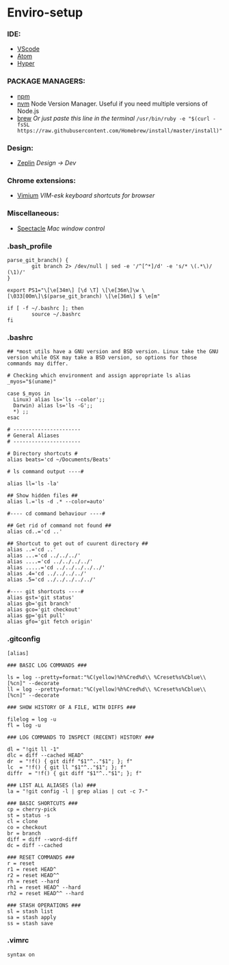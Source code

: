 Enviro-setup
============

### IDE:
- [VScode](https://code.visualstudio.com/download)
- [Atom](https://atom.io/)
- [Hyper](https://hyper.is/)

### PACKAGE MANAGERS:
- [npm](https://www.npmjs.com/get-npm)
- [nvm](https://github.com/creationix/nvm) Node Version Manager. Useful if you need multiple versions of Node.js
- [brew](https://brew.sh/)
  *Or just paste this line in the terminal*
  `/usr/bin/ruby -e "$(curl -fsSL https://raw.githubusercontent.com/Homebrew/install/master/install)"`

### Design:
- [Zeplin](https://zeplin.io/) *Design -> Dev*

### Chrome extensions:
- [Vimium](https://chrome.google.com/webstore/search/vimium?hl=en) *VIM-esk keyboard shortcuts for browser*

### Miscellaneous:
- [Spectacle](http://www.spectacleapp.com) *Mac window control*

### .bash_profile
```
parse_git_branch() {
        git branch 2> /dev/null | sed -e '/^[^*]/d' -e 's/* \(.*\)/ (\1)/'
}

export PS1="\[\e[34m\] [\d \T] \[\e[36m\]\w \[\033[00m\]\$(parse_git_branch) \[\e[36m\] $ \e[m"

if [ -f ~/.bashrc ]; then
        source ~/.bashrc
fi
```

### .bashrc
```
## *most utils have a GNU version and BSD version. Linux take the GNU version while OSX may take a BSD version, so options for those commands may differ.

# Checking which environment and assign appropriate ls alias
_myos="$(uname)"

case $_myos in
  Linux) alias ls='ls --color';;
  Darwin) alias ls='ls -G';;
  *) ;;
esac

# ----------------------
# General Aliases
# ----------------------

# Directory shortcuts #
alias beats='cd ~/Documents/Beats'

# ls command output ----#

alias ll='ls -la'

## Show hidden files ##
alias l.='ls -d .* --color=auto'

#---- cd command behaviour ----#

## Get rid of command not found ##
alias cd..='cd ..'

## Shortcut to get out of cuurent directory ##
alias ..='cd ..'
alias ...='cd ../../../'
alias ....='cd ../../../../'
alias .....='cd ../../../../../'
alias .4='cd ../../../../'
alias .5='cd ../../../../../'

#---- git shortcuts ----#
alias gst='git status'
alias gb='git branch'
alias gco='git checkout'
alias gp='git pull'
alias gfo='git fetch origin'
```
### .gitconfig 
```
[alias]

### BASIC LOG COMMANDS ###

ls = log --pretty=format:"%C(yellow)%h%Cred%d\\ %Creset%s%Cblue\\ [%cn]" --decorate
ll = log --pretty=format:"%C(yellow)%h%Cred%d\\ %Creset%s%Cblue\\ [%cn]" --decorate

### SHOW HISTORY OF A FILE, WITH DIFFS ###

filelog = log -u
fl = log -u

### LOG COMMANDS TO INSPECT (RECENT) HISTORY ###

dl = "!git ll -1"
dlc = diff --cached HEAD^
dr  = "!f() { git diff "$1"^.."$1"; }; f"
lc  = "!f() { git ll "$1"^.."$1"; }; f"
diffr  = "!f() { git diff "$1"^.."$1"; }; f"

### LIST ALL ALIASES (la) ###
la = "!git config -l | grep alias | cut -c 7-"

### BASIC SHORTCUTS ###
cp = cherry-pick
st = status -s
cl = clone
co = checkout
br = branch
diff = diff --word-diff
dc = diff --cached

### RESET COMMANDS ###
r = reset
r1 = reset HEAD^
r2 = reset HEAD^^
rh = reset --hard
rh1 = reset HEAD^ --hard
rh2 = reset HEAD^^ --hard

### STASH OPERATIONS ###
sl = stash list
sa = stash apply
ss = stash save
```
### .vimrc
```
syntax on
```
